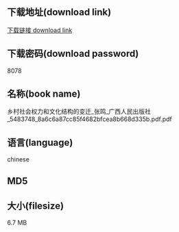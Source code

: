 ## 下载地址(download link)
[下载链接 download link](https://tutu365.netlify.app/?s=%E4%B9%A1%E6%9D%91%E7%A4%BE%E4%BC%9A%E6%9D%83%E5%8A%9B%E5%92%8C%E6%96%87%E5%8C%96%E7%BB%93%E6%9E%84%E7%9A%84%E5%8F%98%E8%BF%81_%E5%BC%A0%E9%B8%A3_%E5%B9%BF%E8%A5%BF%E4%BA%BA%E6%B0%91%E5%87%BA%E7%89%88%E7%A4%BE_5483748_8a6c6a87cc85f4682bfcea8b668d335b.pdf)

## 下载密码(download password)
8078

## 名称(book name)
乡村社会权力和文化结构的变迁_张鸣_广西人民出版社_5483748_8a6c6a87cc85f4682bfcea8b668d335b.pdf.pdf

## 语言(language)
chinese

## MD5


## 大小(filesize)
6.7 MB
